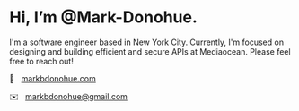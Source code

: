 <h1>Hi, I’m @Mark-Donohue.</h1>

<p>I'm a software engineer based in New York City. Currently, I'm focused on designing and building efficient and secure APIs at Mediaocean. Please feel free to reach out!</p>
<p>🚀 &nbsp; <a href="https://markbdonohue.com">markbdonohue.com</a></p>
<p>✉️ &nbsp; <a href="mailto:markbdonohue@gmail.com">markbdonohue@gmail.com</a></p>
